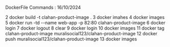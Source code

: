 DockerFile Commands : 16/10/2024

  2 docker build -t clahan-product-image .
   3 docker imahes
   4 docker images
   5 docker run -td --name web-app -p 82:80 clahan-product-image
   6 docker login
   7 docker logout
   8 clear
   9 docker login
  10 docker images
  11 docker tag clahan-product-image muralisocial123/clahan-product-image
  12 docker push muralisocial123/clahan-product-image
  13 docker images
